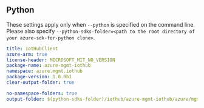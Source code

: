## Python

These settings apply only when `--python` is specified on the command line.
Please also specify `--python-sdks-folder=<path to the root directory of your azure-sdk-for-python clone>`.

``` yaml $(python)
title: IotHubClient
azure-arm: true
license-header: MICROSOFT_MIT_NO_VERSION
package-name: azure-mgmt-iothub
namespace: azure.mgmt.iothub
package-version: 1.0.0b1
clear-output-folder: true
```

``` yaml $(python)
no-namespace-folders: true
output-folder: $(python-sdks-folder)/iothub/azure-mgmt-iothub/azure/mgmt/iothub
```
